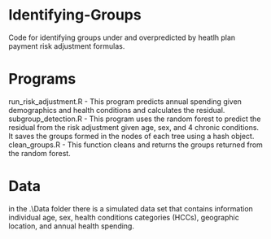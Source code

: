 # Identifying-Groups
Code for identifying groups under and overpredicted by heatlh plan payment risk 
adjustment formulas. 

# Programs
run_risk_adjustment.R - This program predicts annual spending given demographics and 
health conditions and calculates the residual. 
subgroup_detection.R - This program uses the random forest to predict the residual from the 
risk adjustment given age, sex, and 4 chronic conditions. It saves the groups formed in the 
nodes of each tree using a hash object.
clean_groups.R - This function cleans and returns the groups returned from the random forest.

# Data
in the .\Data folder there is a simulated data set that contains information individual age, sex, health conditions
categories (HCCs), geographic location, and annual health spending.
 
